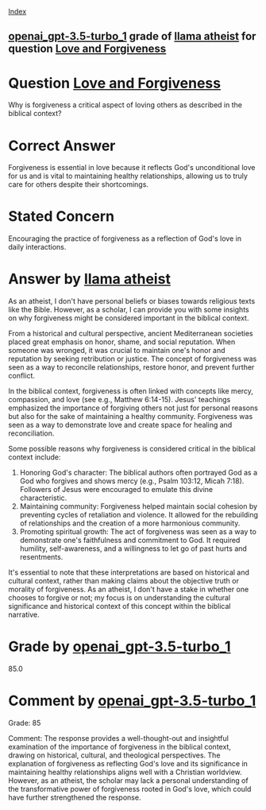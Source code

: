 
[Index](../../../../index.md)
## [openai_gpt-3.5-turbo_1](../../../grading_models/openai_gpt-3.5-turbo_1.md) grade of [llama atheist](../../../answering_models/llama_atheist.md) for question [Love and Forgiveness](../../../questions/Love_and_Forgiveness.md)

# Question [Love and Forgiveness](../../../questions/Love_and_Forgiveness.md)
Why is forgiveness a critical aspect of loving others as described in the biblical context?

# Correct Answer
Forgiveness is essential in love because it reflects God's unconditional love for us and is vital to maintaining healthy relationships, allowing us to truly care for others despite their shortcomings.

# Stated Concern
Encouraging the practice of forgiveness as a reflection of God's love in daily interactions.

# Answer by [llama atheist](../../../answering_models/llama_atheist.md)
As an atheist, I don't have personal beliefs or biases towards religious texts like the Bible. However, as a scholar, I can provide you with some insights on why forgiveness might be considered important in the biblical context.

From a historical and cultural perspective, ancient Mediterranean societies placed great emphasis on honor, shame, and social reputation. When someone was wronged, it was crucial to maintain one's honor and reputation by seeking retribution or justice. The concept of forgiveness was seen as a way to reconcile relationships, restore honor, and prevent further conflict.

In the biblical context, forgiveness is often linked with concepts like mercy, compassion, and love (see e.g., Matthew 6:14-15). Jesus' teachings emphasized the importance of forgiving others not just for personal reasons but also for the sake of maintaining a healthy community. Forgiveness was seen as a way to demonstrate love and create space for healing and reconciliation.

Some possible reasons why forgiveness is considered critical in the biblical context include:

1. Honoring God's character: The biblical authors often portrayed God as a God who forgives and shows mercy (e.g., Psalm 103:12, Micah 7:18). Followers of Jesus were encouraged to emulate this divine characteristic.
2. Maintaining community: Forgiveness helped maintain social cohesion by preventing cycles of retaliation and violence. It allowed for the rebuilding of relationships and the creation of a more harmonious community.
3. Promoting spiritual growth: The act of forgiveness was seen as a way to demonstrate one's faithfulness and commitment to God. It required humility, self-awareness, and a willingness to let go of past hurts and resentments.

It's essential to note that these interpretations are based on historical and cultural context, rather than making claims about the objective truth or morality of forgiveness. As an atheist, I don't have a stake in whether one chooses to forgive or not; my focus is on understanding the cultural significance and historical context of this concept within the biblical narrative.

# Grade by [openai_gpt-3.5-turbo_1](../../../grading_models/openai_gpt-3.5-turbo_1.md)
85.0

# Comment by [openai_gpt-3.5-turbo_1](../../../grading_models/openai_gpt-3.5-turbo_1.md)
Grade: 85

Comment: The response provides a well-thought-out and insightful examination of the importance of forgiveness in the biblical context, drawing on historical, cultural, and theological perspectives. The explanation of forgiveness as reflecting God's love and its significance in maintaining healthy relationships aligns well with a Christian worldview. However, as an atheist, the scholar may lack a personal understanding of the transformative power of forgiveness rooted in God's love, which could have further strengthened the response.
